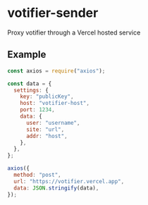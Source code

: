 # votifier-sender
Proxy votifier through a Vercel hosted service

## Example

```javascript
const axios = require("axios");

const data = {
  settings: {
    key: "publicKey",
    host: "votifier-host",
    port: 1234,
    data: {
      user: "username",
      site: "url",
      addr: "host",
    },
  },
};

axios({
  method: "post",
  url: "https://votifier.vercel.app",
  data: JSON.stringify(data),
});

```
